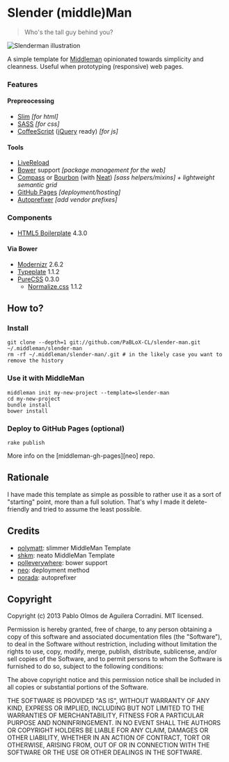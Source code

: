 Slender (middle)Man
===================
> Who's the tall guy behind you?

![Slenderman illustration](slenderman.jpg "The Slender Man")

A simple template for [Middleman][mdm] opinionated towards simplicity and
cleanness. Useful when prototyping (responsive) web pages.

### Features

#### Prepreocessing

+ [Slim][] *[for html]*
+ [SASS][] *[for css]*
+ [CoffeeScript][] ([jQuery][] ready) *[for js]*

#### Tools
+ [LiveReload][]
+ [Bower][] support *[package management for the web]*
+ [Compass][] or [Bourbon][] (with [Neat][]) *[sass helpers/mixins] + lightweight
  semantic grid*
+ [GitHub Pages][gh-pages] *[deployment/hosting]*
+ [Autoprefixer][] *[add vendor prefixes]*

### Components

+ [HTML5 Boilerplate][h5bp] 4.3.0

#### Via Bower

+ [Modernizr][] 2.6.2
+ [Typeplate][] 1.1.2
+ [PureCSS][] 0.3.0
    + [Normalize.css][] 1.1.2

How to?
-------

### Install

```shell
git clone --depth=1 git://github.com/PaBLoX-CL/slender-man.git ~/.middleman/slender-man
rm -rf ~/.middleman/slender-man/.git # in the likely case you want to remove the history
```

### Use it with MiddleMan

```shell
middleman init my-new-project --template=slender-man
cd my-new-project
bundle install
bower install
```

### Deploy to GitHub Pages (**optional**)

```shell
rake publish
```

More info on the [middleman-gh-pages][neo] repo.

Rationale
---------

I have made this template as simple as possible to rather use it as a sort of
"starting" point, more than a full solution. That's why I made it
delete-friendly and tried to assume the least possible.

Credits
-------

+ [polymatt](https://github.com/polymatt/slimmer/): slimmer MiddleMan Template
+ [shkm](https://github.com/shkm/middleman-neato/): neato MiddleMan Template
+ [polleverywhere](https://github.com/polleverywhere/middleman_bower/): bower
  support
+ [neo](https://github.com/neo/middleman-gh-pages/): deployment method
+ [porada](https://github.com/porada/middleman-autoprefixer/): autoprefixer

Copyright
---------

Copyright (c) 2013 Pablo Olmos de Aguilera Corradini. MIT licensed.

Permission is hereby granted, free of charge, to any person obtaining a copy of
this software and associated documentation files (the "Software"), to deal in
the Software without restriction, including without limitation the rights to
use, copy, modify, merge, publish, distribute, sublicense, and/or sell copies of
the Software, and to permit persons to whom the Software is furnished to do so,
subject to the following conditions:

The above copyright notice and this permission notice shall be included in all
copies or substantial portions of the Software.

THE SOFTWARE IS PROVIDED "AS IS", WITHOUT WARRANTY OF ANY KIND, EXPRESS OR
IMPLIED, INCLUDING BUT NOT LIMITED TO THE WARRANTIES OF MERCHANTABILITY, FITNESS
FOR A PARTICULAR PURPOSE AND NONINFRINGEMENT. IN NO EVENT SHALL THE AUTHORS OR
COPYRIGHT HOLDERS BE LIABLE FOR ANY CLAIM, DAMAGES OR OTHER LIABILITY, WHETHER
IN AN ACTION OF CONTRACT, TORT OR OTHERWISE, ARISING FROM, OUT OF OR IN
CONNECTION WITH THE SOFTWARE OR THE USE OR OTHER DEALINGS IN THE SOFTWARE.

[mdm]: http://middlemanapp.com/
[Slim]: http://slim-lang.com/
[SASS]: http://sass-lang.com/
[CoffeeScript]: http://coffeescript.org/
[jQuery]: http://jquery.com/
[LiveReload]: http://livereload.com/
[Bower]: http://bower.io/
[Compass]: http:://compass-style.org/
[Bourbon]: http://bourbon.io/
[Neat]: http://neat.bourbon.io/
[gh-pages]: http://pages.github.com/
[Autoprefixer]: http://github.com/ai/autoprefixer/
[h5bp]: http://html5boilerplate.com/
[Modernizr]: http://modernizr.com/
[Typeplate]: http://typeplate.com/
[PureCSS]: http://purecss.io/
[Normalize.css]: http://git.io/normalize/
